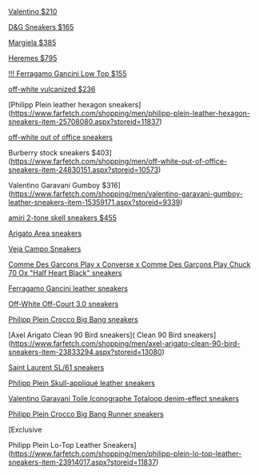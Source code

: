 [Valentino $210](https://www.therealreal.com/products/men/shoes/sneakers/valentino-rockstud-accents-suede-athletic-sneakers-oaozt)

[D&G Sneakers $165](https://www.therealreal.com/products/men/shoes/sneakers/dolce-gabbana-leather-sneakers-oac8p)

[Margiela $385](https://www.therealreal.com/products/men/shoes/sneakers/maison-margiela-canvas-sneakers-oa24t)

[Heremes $795](https://www.therealreal.com/products/men/shoes/sneakers/hermes-2023-h-logo-sneakers-o76li)

[!!! Ferragamo Gancini Low Top $155](https://www.therealreal.com/products/men/shoes/sneakers/salvatore-ferragamo-gancini-logo-leather-sneakers-obls1)

[off-white vulcanized $236](https://www.farfetch.com/shopping/men/off-white-low-vulcanized-canvas-sneakers-item-22102551.aspx?storeid=10573)

[Philipp Plein
leather hexagon sneakers] (https://www.farfetch.com/shopping/men/philipp-plein-leather-hexagon-sneakers-item-25708080.aspx?storeid=11837)

[off-white out of office sneakers](https://www.farfetch.com/shopping/men/off-white-out-of-office-sneakers-item-24830151.aspx?storeid=10573)

Burberry stock sneakers $403](https://www.farfetch.com/shopping/men/off-white-out-of-office-sneakers-item-24830151.aspx?storeid=10573)

Valentino Garavani Gumboy $316](https://www.farfetch.com/shopping/men/valentino-garavani-gumboy-leather-sneakers-item-15359171.aspx?storeid=9339)

[amiri 2-tone skell sneakers $455](https://www.farfetch.com/shopping/men/amiri-two-tone-skell-leather-sneakers-item-23881126.aspx?storeid=9499)

[Arigato Area sneakers](https://www.farfetch.com/shopping/men/axel-arigato-area-sneakers-item-24337413.aspx?storeid=10016)

[Veja Campo Sneakers](https://www.farfetch.com/shopping/women/veja-campo-sneakers-item-18298687.aspx?storeid=13537)

[Comme Des Garçons Play x Converse
x Comme Des Garçons Play Chuck 70 Ox "Half Heart Black" sneakers](https://www.farfetch.com/shopping/women/comme-des-garcons-play-x-converse-x-comme-des-garcons-play-chuck-70-ox-half-heart-black-sneakers-item-12151380.aspx?storeid=13317)

[Ferragamo
Gancini leather sneakers](https://www.farfetch.com/shopping/men/ferragamo-gancini-leather-sneakers-item-23496298.aspx?storeid=14521)

[Off-White
Off-Court 3.0 sneakers](https://www.farfetch.com/shopping/men/off-white-off-court-30-sneakers-item-24869708.aspx?storeid=9640)

[Philipp Plein
Crocco Big Bang sneakers](https://www.farfetch.com/shopping/men/philipp-plein-crocco-big-bang-sneakers-item-27108957.aspx?storeid=11837)

[Axel Arigato
Clean 90 Bird sneakers](
Clean 90 Bird sneakers](https://www.farfetch.com/shopping/men/axel-arigato-clean-90-bird-sneakers-item-23833294.aspx?storeid=13080)

[Saint Laurent
SL/61 sneakers](https://www.farfetch.com/shopping/men/saint-laurent-sl61-sneakers-item-24813126.aspx?storeid=9640)

[Philipp Plein
Skull-appliqué leather sneakers](https://www.farfetch.com/shopping/men/philipp-plein-skull-applique-leather-sneakers-item-25708083.aspx?storeid=11837)

[Valentino Garavani
Toile Iconographe Totaloop denim-effect sneakers](https://www.farfetch.com/shopping/men/valentino-garavani-toile-iconographe-totaloop-denim-effect-sneakers-item-21678125.aspx?storeid=12513)

[Philipp Plein
Crocco Big Bang Runner sneakers](https://www.farfetch.com/shopping/men/philipp-plein-crocco-big-bang-runner-sneakers-item-27109961.aspx?storeid=11837)

[Exclusive

Philipp Plein
Lo-Top Leather Sneakers](https://www.farfetch.com/shopping/men/philipp-plein-lo-top-leather-sneakers-item-23914017.aspx?storeid=11837)
